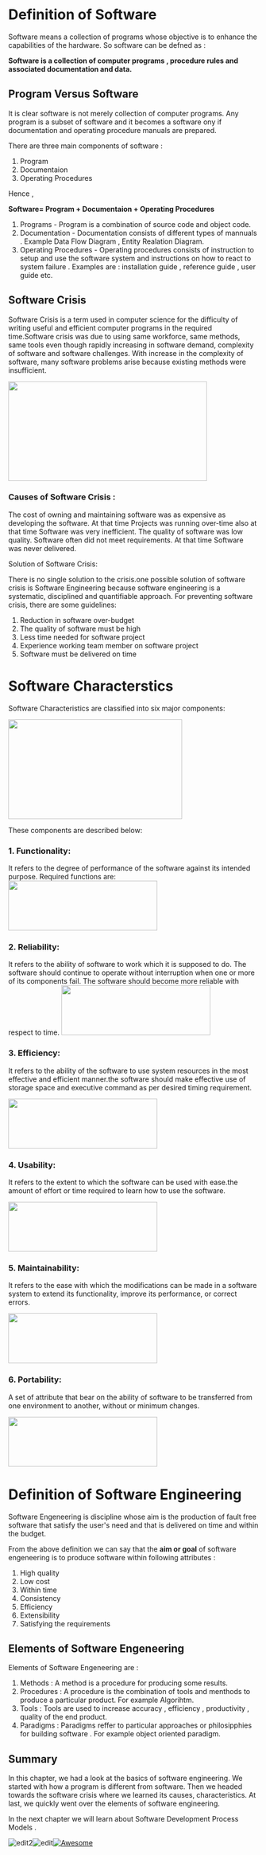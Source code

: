 #  Definition of Software

Software means a collection of programs whose objective is to enhance the capabilities of the hardware. So software can be defned  as :

**Software is a collection of computer programs , procedure rules and associated documentation and data.**

## Program Versus Software
It is clear software is not merely collection of computer programs. Any program is a subset of software and it becomes a software ony if documentation and operating procedure manuals are prepared.

There are three main components of software :

1. Program 
2. Documentaion
3. Operating Procedures

Hence ,

**Software= Program + Documentaion + Operating Procedures**
1. Programs - Program is a combination of source code and object code.
2. Documentation - Documentation consists of different types of mannuals . Example Data Flow Diagram , Entity Realation Diagram.
3. Operating Procedures - Operating procedures consists of instruction to setup and use the software system and instructions on how to react to system failure . Examples are : installation guide , reference guide , user guide etc. 

## Software Crisis
Software Crisis is a term used in computer science for the difficulty of writing useful and efficient computer programs in the required time.Software crisis was due to using same workforce, same methods, same tools even though rapidly increasing in software demand, complexity of software and software challenges. With increase in the complexity of software, many software problems arise because existing methods were insufficient.

<img src="https://media.geeksforgeeks.org/wp-content/uploads/20190318213021/Untitled-Diagram-35.png" width="400" height="200" />

### Causes of Software Crisis :

The cost of owning and maintaining software was as expensive as developing the software. At that time Projects was running over-time also at that time Software was very inefficient. The quality of software was low quality. Software often did not meet requirements. At that time Software was never delivered.

Solution of Software Crisis:

There is no single solution to the crisis.one possible solution of software crisis is Software Engineering because software engineering is a systematic, disciplined and quantifiable approach. For preventing software crisis, there are some guidelines:

1. Reduction in software over-budget
2. The quality of software must be high
3. Less time needed for software project
4. Experience working team member on software project
5. Software must be delivered on time

# Software Characterstics
Software Characteristics are classified into six major components:


<img src="https://media.geeksforgeeks.org/wp-content/uploads/20190321145114/Untitled-Diagram-91.png" width="350" height="200">

These components are described below:

### 1. Functionality:
It refers to the degree of performance of the software against its intended purpose.
Required functions are:
<img src="https://media.geeksforgeeks.org/wp-content/uploads/20190321135958/Untitled-Diagram31.png" width="300" height="100">

### 2. Reliability:
It refers to the ability of software to work which it is supposed to do. The software should continue to operate without interruption when one or more of its components fail. The software should become more reliable with respect to time.
<img src="https://media.geeksforgeeks.org/wp-content/uploads/20190321141051/Untitled-Diagram-42.png" width="300" height="100">

### 3. Efficiency:
It refers to the ability of the software to use system resources in the most effective and efficient manner.the software should make effective use of storage space and executive command as per desired timing requirement.

<img src="https://media.geeksforgeeks.org/wp-content/uploads/20190321141604/Untitled-Diagram-51.png" width="300" height="100">

### 4. Usability:
It refers to the extent to which the software can be used with ease.the amount of effort or time required to learn how to use the software.

<img src="https://media.geeksforgeeks.org/wp-content/uploads/20190321142138/Untitled-Diagram-61.png" width="300" height="100">


### 5. Maintainability:
It refers to the ease with which the modifications can be made in a software system to extend its functionality, improve its performance, or correct errors.

<img src="https://media.geeksforgeeks.org/wp-content/uploads/20190321142611/Untitled-Diagram-71.png" width="300" height="100">

### 6. Portability:
A set of attribute that bear on the ability of software to be transferred from one environment to another, without or minimum changes.

<img src="https://media.geeksforgeeks.org/wp-content/uploads/20190321143347/Untitled-Diagram-81.png" width="300" height="100">

# Definition of Software Engineering

Software Engeneering is discipline whose aim is the production of fault free software that satisfy the user's need and that is delivered on time and within the budget.

From the above definition we can say that the **aim or goal** of software engeneering is to produce software within following attributes :

1. High quality
2. Low cost
3. Within time
4. Consistency
5. Efficiency
6. Extensibility 
7. Satisfying the requirements

## Elements of Software Engeneering

Elements of Software Engeneering are :

1. Methods : A method is a procedure for producing some results.
2. Procedures : A procedure is the combination of tools and menthods to produce a particular product. For example Algorihtm.
3. Tools : Tools are used to increase 
accuracy , efficiency , productivity , quality of the end product.
4. Paradigms : Paradigms reffer to particular approaches or philosipphies for building software . For example object oriented paradigm.

## Summary
In this chapter, we had a look at the basics of software engineering. We started with how a program is different from software. Then we headed towards the software crisis where we learned its causes, characteristics. At last, we quickly went over the elements of software engineering.

In the next chapter we will learn about Software Development Process Models .

![edit2](https://img.shields.io/static/v1?label=Source&message=www.geeksforgeeks.org&color=orange)![edit](https://img.shields.io/static/v1?label=PRs&message=Welcome&color=<COLOR>)[![Awesome](https://cdn.rawgit.com/sindresorhus/awesome/d7305f38d29fed78fa85652e3a63e154dd8e8829/media/badge.svg)](https://github.com/sindresorhus/awesome#readme)

